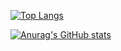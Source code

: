 [![Top Langs](https://github-readme-stats.vercel.app/api/top-langs/?username=Yeeun411)](https://github.com/anuraghazra/github-readme-stats)

[![Anurag's GitHub stats](https://github-readme-stats.vercel.app/api?username=Yeeun411)](https://github.com/anuraghazra/github-readme-stats)
